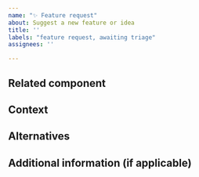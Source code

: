 ```yaml
---
name: "✨ Feature request"
about: Suggest a new feature or idea
title: ''
labels: "feature request, awaiting triage"
assignees: ''

---
```


<!--
  Please fill in as much of the template below as you’re able to. If you're unsure whether the issue already exists or how to fill in the template, open an issue anyway. Our team can review and help you to complete the rest.

  Your issue might already exist. If so, add a comment to the existing issue instead of creating a new one. You can find existing issues here:
  - an existing Github issue: https://github.com/hmrc/platui-support/issues
-->

## Related component
<!-- Does this feature relate to an existing component? -->

## Context
<!-- What are you trying to do? Is this something you think should behave differently, or something that you currently cannot do? Is this related to an existing issue/bug? -->

## Alternatives
<!-- Are you currently using a workaround / alternative solution instead? -->

## Additional information (if applicable)
<!-- What evidence do you have that this meets the needs of users? It’s useful for us to know of any user research/testing you’ve done with this feature. -->
